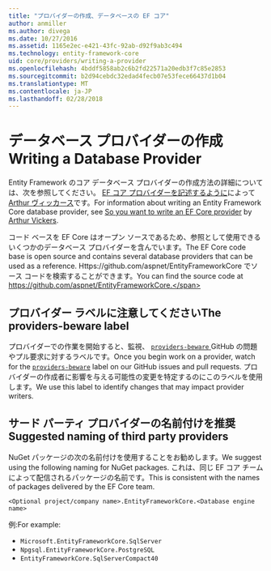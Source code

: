 ```yaml
---
title: "プロバイダーの作成、データベースの EF コア"
author: anmiller
ms.author: divega
ms.date: 10/27/2016
ms.assetid: 1165e2ec-e421-43fc-92ab-d92f9ab3c494
ms.technology: entity-framework-core
uid: core/providers/writing-a-provider
ms.openlocfilehash: 4bddf5858ab2c6b2fd22571a20edb3f7c85e2853
ms.sourcegitcommit: b2d94cebdc32edad4fecb07e53fece66437d1b04
ms.translationtype: MT
ms.contentlocale: ja-JP
ms.lasthandoff: 02/28/2018
---
```

# <a name="writing-a-database-provider"></a><span data-ttu-id="61e8b-102">データベース プロバイダーの作成</span><span class="sxs-lookup"><span data-stu-id="61e8b-102">Writing a Database Provider</span></span>

<span data-ttu-id="61e8b-103">Entity Framework のコア データベース プロバイダーの作成方法の詳細については、次を参照してください。 [EF コア プロバイダーを記述するように](https://blog.oneunicorn.com/2016/11/11/so-you-want-to-write-an-ef-core-provider/)によって[Arthur ヴィッカース](https://github.com/ajcvickers)です。</span><span class="sxs-lookup"><span data-stu-id="61e8b-103">For information about writing an Entity Framework Core database provider, see [So you want to write an EF Core provider](https://blog.oneunicorn.com/2016/11/11/so-you-want-to-write-an-ef-core-provider/) by [Arthur Vickers](https://github.com/ajcvickers).</span></span>

<span data-ttu-id="61e8b-104">コード ベースを EF Core はオープン ソースであるため、参照として使用できるいくつかのデータベース プロバイダーを含んでいます。</span><span class="sxs-lookup"><span data-stu-id="61e8b-104">The EF Core code base is open source and contains several database providers that can be used as a reference.</span></span> <span data-ttu-id="61e8b-105">Https://github.com/aspnet/EntityFrameworkCore でソース コードを検索することができます。</span><span class="sxs-lookup"><span data-stu-id="61e8b-105">You can find the source code at https://github.com/aspnet/EntityFrameworkCore.</span></span>

## <a name="the-providers-beware-label"></a><span data-ttu-id="61e8b-106">プロバイダー ラベルに注意してください</span><span class="sxs-lookup"><span data-stu-id="61e8b-106">The providers-beware label</span></span>

<span data-ttu-id="61e8b-107">プロバイダーでの作業を開始すると、監視、 [ `providers-beware` ](https://github.com/aspnet/EntityFrameworkCore/labels/providers-beware) GitHub の問題やプル要求に対するラベルです。</span><span class="sxs-lookup"><span data-stu-id="61e8b-107">Once you begin work on a provider, watch for the [`providers-beware`](https://github.com/aspnet/EntityFrameworkCore/labels/providers-beware) label on our GitHub issues and pull requests.</span></span> <span data-ttu-id="61e8b-108">プロバイダーの作成者に影響を与える可能性の変更を特定するのにこのラベルを使用します。</span><span class="sxs-lookup"><span data-stu-id="61e8b-108">We use this label to identify changes that may impact provider writers.</span></span>

## <a name="suggested-naming-of-third-party-providers"></a><span data-ttu-id="61e8b-109">サード パーティ プロバイダーの名前付けを推奨</span><span class="sxs-lookup"><span data-stu-id="61e8b-109">Suggested naming of third party providers</span></span>

<span data-ttu-id="61e8b-110">NuGet パッケージの次の名前付けを使用することをお勧めします。</span><span class="sxs-lookup"><span data-stu-id="61e8b-110">We suggest using the following naming for NuGet packages.</span></span> <span data-ttu-id="61e8b-111">これは、同じ EF コア チームによって配信されるパッケージの名前です。</span><span class="sxs-lookup"><span data-stu-id="61e8b-111">This is consistent with the names of packages delivered by the EF Core team.</span></span>

`<Optional project/company name>.EntityFrameworkCore.<Database engine name>`

<span data-ttu-id="61e8b-112">例:</span><span class="sxs-lookup"><span data-stu-id="61e8b-112">For example:</span></span>
* `Microsoft.EntityFrameworkCore.SqlServer`
* `Npgsql.EntityFrameworkCore.PostgreSQL`
* `EntityFrameworkCore.SqlServerCompact40`
